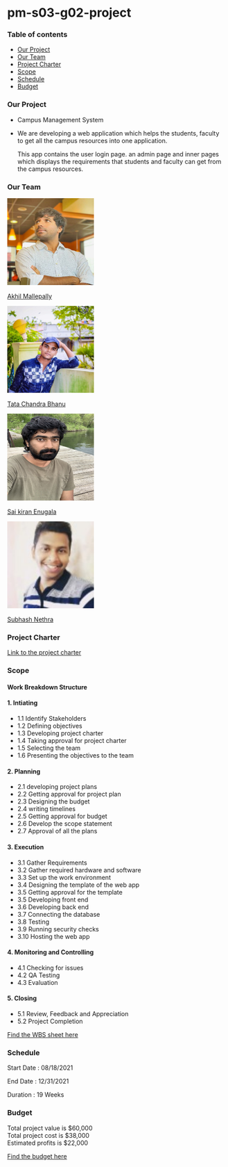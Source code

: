 # pm-s03-g02-project

### Table of contents
  * [Our Project](https://github.com/akhilmallepally/pm-s03-g02-project#our-project)
  * [Our Team](https://github.com/akhilmallepally/pm-s03-g02-project#our-team)
  * [Project Charter](https://github.com/akhilmallepally/pm-s03-g02-project#project-charter)
  * [Scope](https://github.com/akhilmallepally/pm-s03-g02-project#scope)
  * [Schedule](https://github.com/akhilmallepally/pm-s03-g02-project#schedule)
  * [Budget](https://github.com/akhilmallepally/pm-s03-g02-project#budget)

### Our Project
* Campus Management System
* We are developing a web application which helps the students, faculty to get all the campus resources into one application.

  This app contains the user login page. an admin page and inner pages which displays the requirements that students and faculty can get from the campus resources.

### Our Team


<img src="/Images/akhil_mallepally.JPG" alt="akhil" height= "200" width="200"/> 

[Akhil Mallepally](https://github.com/akhilmallepally/)

<img src="/Images/chandra_bhanu.jpg" alt="chandra" height= "200" width="200"/> 

[Tata Chandra Bhanu](https://github.com/akhilmallepally/)

<img src="/Images/sai_enugula.jpg" alt="sai" height= "200" width="200"/>

[Sai kiran Enugala](https://github.com/saikiranreddyenugala/)

<img src="/Images/subash_nethra.jpg" alt="subhash" height= "200" width="200"/>

 [Subhash Nethra](https://github.com/akhilmallepally/)




### Project Charter
 [Link to the project charter](https://github.com/akhilmallepally/pm-s03-g02-project/tree/main/charter_files.charter.md)

### Scope

#### Work Breakdown Structure

#### 1. Intiating
 * 1.1 Identify Stakeholders
 * 1.2 Defining objectives
 * 1.3 Developing project charter
 * 1.4 Taking approval for project charter
 * 1.5 Selecting the team
 * 1.6 Presenting the objectives to the team
 
#### 2. Planning 
 * 2.1 developing project plans
 * 2.2 Getting approval for project plan
 * 2.3 Designing the budget
 * 2.4 writing timelines
 * 2.5 Getting approval for budget 
 * 2.6 Develop the scope statement  
 * 2.7 Approval of all the plans
 
#### 3. Execution
  * 3.1 Gather Requirements
  * 3.2 Gather required hardware and software
  * 3.3 Set up the work environment
  * 3.4 Designing the template of the web app
  * 3.5 Getting approval for the template
  * 3.5 Developing front end
  * 3.6 Developing back end
  * 3.7 Connecting the database
  * 3.8 Testing
  * 3.9 Running security checks
  * 3.10 Hosting the web app

#### 4. Monitoring and Controlling
  * 4.1 Checking for issues
  * 4.2 QA Testing
  * 4.3 Evaluation
  
#### 5. Closing
  * 5.1 Review, Feedback and Appreciation
  * 5.2 Project Completion
 
 [Find the WBS sheet here](https://github.com/akhilmallepally/pm-s03-g02-project/blob/main/scope/wbs.mpp)

### Schedule
 Start Date : 08/18/2021
 
 End Date : 12/31/2021
 
 Duration : 19 Weeks
 
### Budget
Total project value is $60,000 <br>
Total project cost is $38,000 <br>
Estimated profits is $22,000 <br>

[Find the budget here](https://github.com/akhilmallepally/pm-s03-g02-project/blob/main/budget/budget.xlsx)
